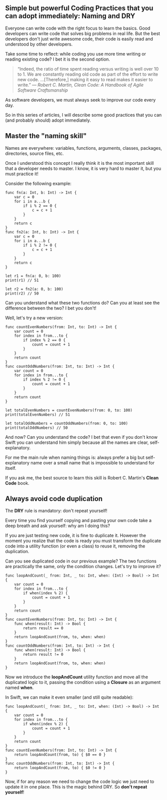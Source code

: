 ## Simple but powerful Coding Practices that you can adopt immediately: Naming and DRY

Everyone can write code with the right focus to learn the basics. Good developers can write code that solves big problems in real life. But the best developers don't just write awesome code, their code is easily read and understood by other developers.

Take some time to reflect: while coding you use more time writing or reading existing code? I bet it is the second option.

> “Indeed, the ratio of time spent reading versus writing is well over 10 to 1. We are constantly reading old code as part of the effort to write new code. ...[Therefore,] making it easy to read makes it easier to write.” *― Robert C. Martin, Clean Code: A Handbook of Agile Software Craftsmanship*

As software developers, we must always seek to improve our code every day. 

So in this series of articles, I will describe some good practices that you can (and probably should) adopt immediately.

## Master the "naming skill"
Names are everywhere: variables, functions, arguments, classes, packages, directories, source files, etc.

Once I understood this concept I really think it is the most important skill that a developer needs to master. I know, it is very hard to master it, but you must practice it!

Consider the following example:
```
func fn(a: Int, b: Int) -> Int {
	var c = 0
	for i in a...b {
		if i % 2 == 0 {
			c = c + 1
		}
	}
	return c
}
func fn2(a: Int, b: Int) -> Int {
	var c = 0
	for i in a...b {
		if i % 2 != 0 {
			c = c + 1
		}
	}
	return c
}

let r1 = fn(a: 0, b: 100)
print(r1) // 51

let r2 = fn2(a: 0, b: 100)
print(r2) // 50

```
Can you understand what these two functions do? Can you at least see the difference between the two? I bet you don't!

Well, let's try a new version:
```
func countEvenNumbers(from: Int, to: Int) -> Int {
	var count = 0
	for index in from...to {
		if index % 2 == 0 {
			count = count + 1
		}
	}
	return count
}
func countOddNumbers(from: Int, to: Int) -> Int {
	var count = 0
	for index in from...to {
		if index % 2 != 0 {
			count = count + 1
		}
	}
	return count
}

let totalEvenNumbers = countEvenNumbers(from: 0, to: 100)
print(totalEvenNumbers) // 51

let totalOddNumbers = countOddNumbers(from: 0, to: 100)
print(totalOddNumbers) // 50
```
And now? Can you understand the code? I bet that even if you don't know Swift you can understand him simply because all the names are clear, self-explanatory.

For me the main rule when naming things is: always prefer a big but self-explanatory name over a small name that is impossible to understand for itself.

If you ask me, the best source to learn this skill is Robert C. Martin's **Clean Code** book.

## Always avoid code duplication
The **DRY** rule is mandatory: don't repeat yourself!

Every time you find yourself copying and pasting your own code take a deep breath and ask yourself: why am I doing this?

If you are just testing new code, it is fine to duplicate it. However the moment you realize that the code is ready you must transform the duplicate code into a utility function (or even a class) to reuse it, removing the duplication.

Can you see duplicated code in our previous example? The two functions are practically the same, only the condition changes. Let's try to improve it?
```
func loopAndCount(_ from: Int, _ to: Int, when: (Int) -> Bool) -> Int {
	var count = 0
	for index in from...to {
		if when(index % 2) {
			count = count + 1
		}
	}
	return count
}
func countEvenNumbers(from: Int, to: Int) -> Int {
	func when(result: Int) -> Bool {
		return result == 0
	}
	return loopAndCount(from, to, when: when)
}
func countOddNumbers(from: Int, to: Int) -> Int {
	func when(result: Int) -> Bool {
		return result != 0
	}
	return loopAndCount(from, to, when: when)
}
```
Now we introduce the **loopAndCount** utility function and move all the duplicated logic to it, passing the condition using a **Closure** as an argument named **when**.

In Swift, we can make it even smaller (and still quite readable):
```
func loopAndCount(_ from: Int, _ to: Int, when: (Int) -> Bool) -> Int {
	var count = 0
	for index in from...to {
		if when(index % 2) {
			count = count + 1
		}
	}
	return count
}
func countEvenNumbers(from: Int, to: Int) -> Int {
	return loopAndCount(from, to) { $0 == 0 }
}
func countOddNumbers(from: Int, to: Int) -> Int {
	return loopAndCount(from, to) { $0 != 0 }
}
```

Now, if for any reason we need to change the code logic we just need to update it in one place. This is the magic behind DRY. So **don't repeat yourself**!